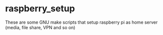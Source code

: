 # raspberry_setup
These are some GNU make scripts that setup raspberry pi as home server (media, file share, VPN and so on)
